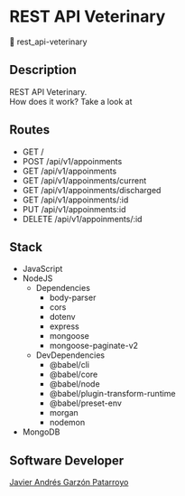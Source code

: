 # REST API Veterinary
:open_file_folder: rest_api-veterinary

## Description
REST API Veterinary.  
How does it work? Take a look at []()

## Routes
* GET /
* POST /api/v1/appoinments
* GET /api/v1/appoinments
* GET /api/v1/appoinments/current
* GET /api/v1/appoinments/discharged
* GET /api/v1/appoinments/:id
* PUT /api/v1/appoinments:id
* DELETE /api/v1/appoinments/:id

## Stack
* JavaScript
* NodeJS
  * Dependencies
    - body-parser
    - cors
    - dotenv
    - express
    - mongoose
    - mongoose-paginate-v2
  * DevDependencies
    - @babel/cli
    - @babel/core
    - @babel/node
    - @babel/plugin-transform-runtime
    - @babel/preset-env
    - morgan
    - nodemon
* MongoDB

## Software Developer
[Javier Andrés Garzón Patarroyo](https://www.javierandresgp.com)
